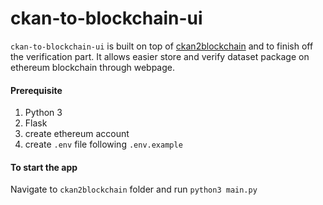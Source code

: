 # ckan-to-blockchain-ui
`ckan-to-blockchain-ui` is built on top of [ckan2blockchain](https://github.com/milankowww/ckan2blockchain) and to finish off the verification part. It allows easier store and verify dataset package on ethereum blockchain through webpage.

#### Prerequisite
1. Python 3
2. Flask
3. create ethereum account
4. create `.env` file following `.env.example`

#### To start the app
Navigate to `ckan2blockchain` folder and run `python3 main.py`
